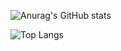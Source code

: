 ![Anurag's GitHub stats](https://github-readme-stats.vercel.app/api?username=Arkokhan21&theme=dark&show_icons=true)

![Top Langs](https://github-readme-stats.vercel.app/api/top-langs/?username=Arkokhan21&theme=dark&show)
